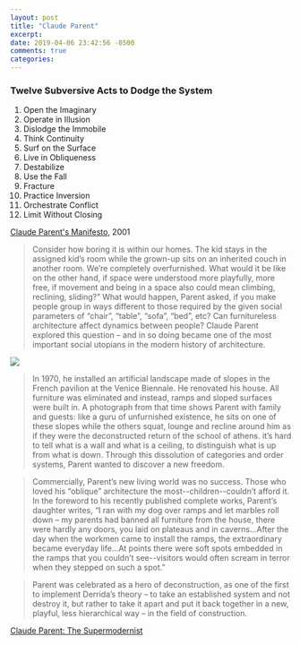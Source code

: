 ```yaml
---
layout: post
title: "Claude Parent"
excerpt: 
date: 2019-04-06 23:42:56 -0500
comments: true
categories: 
---
```


### Twelve Subversive Acts to Dodge the System

1. Open the Imaginary
1. Operate in Illusion
1. Dislodge the Immobile
1. Think Continuity
1. Surf on the Surface
1. Live in Obliqueness
1. Destabilize
1. Use the Fall
1. Fracture
1. Practice Inversion
1. Orchestrate Conflict
1. Limit Without Closing 

[Claude Parent's Manifesto](https://www.core77.com/posts/47856/Claude-Parents-Vision-for-a-Tilted-World), 2001

> Consider how boring it is within our homes. The kid stays in the assigned kid’s room while the grown-up sits on an inherited couch in another room. We’re completely overfurnished. What would it be like on the other hand, if space were understood more playfully, more free, if movement and being in a space also could mean climbing, reclining, sliding?” What would happen, Parent asked, if you make people group in ways different to those required by the given social parameters of “chair”, “table”, “sofa”, “bed”, etc? Can furnitureless architecture affect dynamics between people? Claude Parent explored this question – and in so doing became one of the most important social utopians in the modern history of architecture.

![]({{site.baseurl}}/assets/2019/04/claude_parent0.jpg)

> In 1970, he installed an artificial landscape made of slopes in the French pavilion at the Venice Biennale. He renovated his house. All furniture was eliminated and instead, ramps and sloped surfaces were built in. A photograph from that time shows Parent with family and guests: like a guru of unfurnished existence, he sits on one of these slopes while the others squat, lounge and recline around him as if they were the deconstructed return of the school of athens. it’s hard to tell what is a wall and what is a ceiling, to distinguish what is up from what is down. Through this dissolution of categories and order systems, Parent wanted to discover a new freedom.

> Commercially, Parent’s new living world was no success. Those who loved his “oblique” architecture the most--children--couldn’t afford it. In the foreword to his recently published complete works, Parent’s daughter writes, “I ran with my dog over ramps and let marbles roll down – my parents had banned all furniture from the house, there were hardly any doors, you laid on plateaus and in caverns...After the day when the workmen came to install the ramps, the extraordinary became everyday life...At points there were soft spots embedded in the ramps that you couldn’t see--visitors would often scream in terror when they stepped on such a spot.”

> Parent was celebrated as a hero of deconstruction, as one of the first to implement Derrida’s theory – to take an established system and not destroy it, but rather to take it apart and put it back together in a new, playful, less hierarchical way – in the field of construction.

[Claude Parent: The Supermodernist](https://032c.com/the-supermodernist-architect-claude-parent/)


